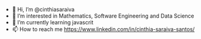 - 👋 Hi, I’m @cinthiasaraiva
- 👀 I’m interested in Mathematics, Software Engineering and Data Science
- 🌱 I’m currently learning javascrit
- 📫 How to reach me
      https://www.linkedin.com/in/cinthia-saraiva-santos/
      
